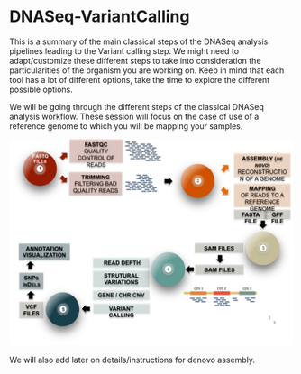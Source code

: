 # DNASeq-VariantCalling
This is a summary of the main classical steps of the DNASeq analysis pipelines leading to the Variant calling step. 
We might need to adapt/customize these different steps to take into consideration the particularities of the organism you are working on. 
Keep in mind that each tool has a lot of different options, take the time to explore the different possible options.

We will be going through the different steps of the classical DNASeq analysis workflow. These session will focus on the case of use of a reference genome to which you will be mapping your samples.


![Alt text](/Images/DNASeqGeneralPipeline.png "A reminder of DNASeq general analysis workflow leading to the Variant calling step")


We will also add later on details/instructions for denovo assembly.
